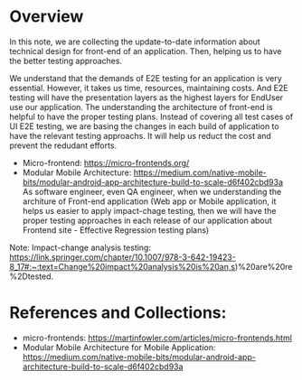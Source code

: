 # Overview
In this note, we are collecting the update-to-date information about technical design for front-end of an application.
Then, helping us to have the better testing approaches.

We understand that the demands of E2E testing for an application is very essential. However, it takes us time, resources, maintaining costs.
And E2E testing will have the presentation layers as the highest layers for EndUser use our application.
The understanding the architecture of front-end is helpful to have the proper testing plans. Instead of covering all test cases of UI E2E testing, we are basing the changes in each build of application to have the relevant testing approachs. 
It will help us reduct the cost and prevent the redudant efforts.

+ Micro-frontend: https://micro-frontends.org/
+ Modular Mobile Architecture: https://medium.com/native-mobile-bits/modular-android-app-architecture-build-to-scale-d6f402cbd93a
As software engineer, even QA engineer, when we understanding the architure of Front-end application (Web app or Mobile application, it helps us easier to apply impact-chage testing, then we will have the proper testing approaches in each release of our application about Frontend site - Effective Regression testing plans)

Note: Impact-change analysis testing: https://link.springer.com/chapter/10.1007/978-3-642-19423-8_17#:~:text=Change%20impact%20analysis%20is%20an,s)%20are%20re%2Dtested.

# References and Collections:
- micro-frontends: https://martinfowler.com/articles/micro-frontends.html
- Modular Mobile Architecture for Mobile Application: https://medium.com/native-mobile-bits/modular-android-app-architecture-build-to-scale-d6f402cbd93a
